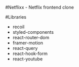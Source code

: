 #Netflixx - Netflix frontend clone

#Libraries
- recoil
- styled-components
- react-router-dom
- framer-motion
- react-query
- react-hook-form
- react-youtube
